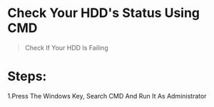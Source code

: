 # Check Your HDD's Status Using CMD

>Check If Your HDD Is Failing

# Steps: 

1.Press The Windows Key, Search CMD And Run It As Administrator

